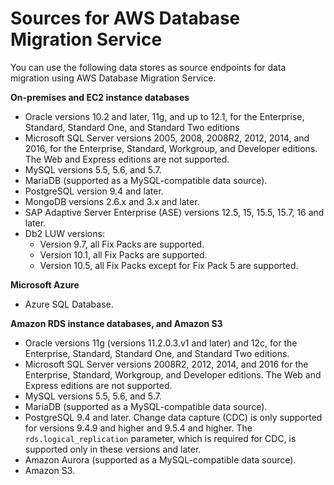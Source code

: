 # Sources for AWS Database Migration Service<a name="CHAP_Introduction.Sources"></a>

You can use the following data stores as source endpoints for data migration using AWS Database Migration Service\.

**On\-premises and EC2 instance databases**
+ Oracle versions 10\.2 and later, 11g, and up to 12\.1, for the Enterprise, Standard, Standard One, and Standard Two editions
+ Microsoft SQL Server versions 2005, 2008, 2008R2, 2012, 2014, and 2016, for the Enterprise, Standard, Workgroup, and Developer editions\. The Web and Express editions are not supported\.
+ MySQL versions 5\.5, 5\.6, and 5\.7\.
+ MariaDB \(supported as a MySQL\-compatible data source\)\.
+ PostgreSQL version 9\.4 and later\.
+ MongoDB versions 2\.6\.x and 3\.x and later\.
+ SAP Adaptive Server Enterprise \(ASE\) versions 12\.5, 15, 15\.5, 15\.7, 16 and later\. 
+ Db2 LUW versions:
  + Version 9\.7, all Fix Packs are supported\.
  + Version 10\.1, all Fix Packs are supported\.
  + Version 10\.5, all Fix Packs except for Fix Pack 5 are supported\.

**Microsoft Azure**
+ Azure SQL Database\.

**Amazon RDS instance databases, and Amazon S3**
+ Oracle versions 11g \(versions 11\.2\.0\.3\.v1 and later\) and 12c, for the Enterprise, Standard, Standard One, and Standard Two editions\.
+ Microsoft SQL Server versions 2008R2, 2012, 2014, and 2016 for the Enterprise, Standard, Workgroup, and Developer editions\. The Web and Express editions are not supported\.
+ MySQL versions 5\.5, 5\.6, and 5\.7\.
+ MariaDB \(supported as a MySQL\-compatible data source\)\.
+ PostgreSQL 9\.4 and later\. Change data capture \(CDC\) is only supported for versions 9\.4\.9 and higher and 9\.5\.4 and higher\. The `rds.logical_replication` parameter, which is required for CDC, is supported only in these versions and later\. 
+ Amazon Aurora \(supported as a MySQL\-compatible data source\)\.
+ Amazon S3\.